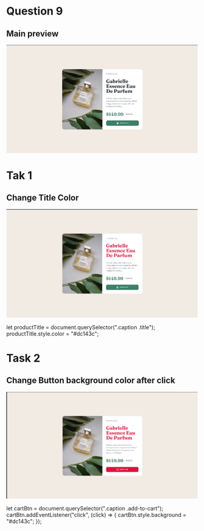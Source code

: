 # Question 9
## Main preview

![img1](./images/img1.png)

# Tak 1
## Change Title Color

![img2](./images/img2.png)

let productTitle = document.querySelector(".caption .title");
productTitle.style.color = "#dc143c";

# Task 2
## Change Button background color after click

![img3](./images/img3.png)

let cartBtn = document.querySelector(".caption .add-to-cart");
cartBtn.addEventListener("click", (click) => {
  cartBtn.style.background = "#dc143c";
});

